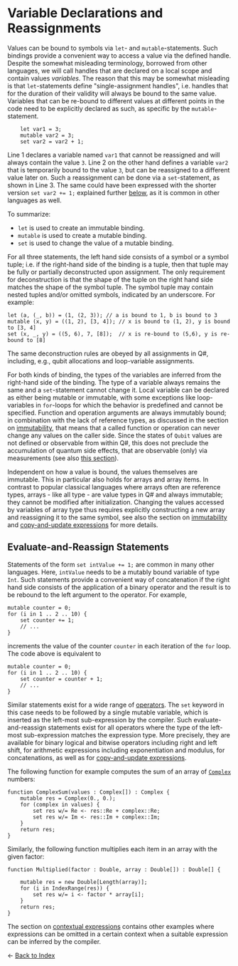 # Variable Declarations and Reassignments

Values can be bound to symbols via `let`- and `mutable`-statements. 
Such bindings provide a convenient way to access a value via the defined handle. 
Despite the somewhat misleading terminology, borrowed from other languages, we will call handles that are declared on a local scope and contain values *variables*.
The reason that this may be somewhat misleading is that `let`-statements define "single-assignment handles", i.e. handles that for the duration of their validity will always be bound to the same value. Variables that can be re-bound to different values at different points in the code need to be explicitly declared as such, as specific by the `mutable`-statement. 

```qsharp
    let var1 = 3; 
    mutable var2 = 3; 
    set var2 = var2 + 1; 
```

Line 1 declares a variable named `var1` that cannot be reassigned and will always contain the value `3`. Line 2 on the other hand defines a variable `var2` that is temporarily bound to the value `3`, but can be reassigned to a different value later on. Such a reassignment can be done via a `set`-statement, as shown in Line 3. The same could have been expressed with the shorter version `set var2 += 1;` explained further [below](#evaluate-and-reassign-statements), as it is common in other languages as well. 

To summarize:
* `let` is used to create an immutable binding.
* `mutable` is used to create a mutable binding.
* `set` is used to change the value of a mutable binding.

For all three statements, the left hand side consists of a symbol or a symbol tuple;
i.e. if the right-hand side of the binding is a tuple, then that tuple may be fully or partially deconstructed upon assignment. The only requirement for deconstruction is that the shape of the tuple on the right hand side matches the shape of the symbol tuple.
The symbol tuple may contain nested tuples and/or omitted symbols, indicated by an underscore. 
For example:

```qsharp
let (a, (_, b)) = (1, (2, 3)); // a is bound to 1, b is bound to 3
mutable (x, y) = ((1, 2), [3, 4]); // x is bound to (1, 2), y is bound to [3, 4]
set (x, _, y) = ((5, 6), 7, [8]);  // x is re-bound to (5,6), y is re-bound to [8]
```

The same deconstruction rules are obeyed by all assignments in Q#, including, e.g., qubit allocations and loop-variable assignments. 

For both kinds of binding, the types of the variables are inferred from the right-hand side of the binding. The type of a variable always remains the same and a `set`-statement cannot change it.
Local variable can be declared as either being mutable or immutable, with some exceptions like loop-variables in `for`-loops for which the behavior is predefined and cannot be specified.
Function and operation arguments are always immutably bound; in combination with the lack of reference types, as discussed in the section on [immutability](https://github.com/microsoft/qsharp-language/blob/main/Specifications/Language/4_TypeSystem/Immutability.md#immutability), that means that a called function or operation can never change any values on the caller side. 
Since the states of `Qubit` values are not defined or observable from within Q#, this does not preclude the accumulation of quantum side effects, that are observable (only) via measurements (see also [this section](https://github.com/microsoft/qsharp-language/blob/main/Specifications/Language/4_TypeSystem/QuantumDataTypes.md#qubits)).

Independent on how a value is bound, the values themselves are immutable. 
This in particular also holds for arrays and array items. 
In contrast to popular classical languages where arrays often are reference types, arrays - like all type - are value types in Q# and always immutable; they cannot be modified after initialization.
Changing the values accessed by variables of array type thus requires explicitly constructing a new array and reassigning it to the same symbol, see also the section on [immutability](https://github.com/microsoft/qsharp-language/blob/main/Specifications/Language/4_TypeSystem/Immutability.md) and [copy-and-update expressions](https://github.com/microsoft/qsharp-language/blob/main/Specifications/Language/3_Expressions/CopyAndUpdateExpressions.md#copy-and-update-expressions) for more details.

## Evaluate-and-Reassign Statements

Statements of the form `set intValue += 1;` are common in many other languages. Here, `intValue` needs to be a mutably bound variable of type `Int`.
Such statements provide a convenient way of concatenation if the right hand side consists of the application of a binary operator and the result is to be rebound to the left argument to the operator. 
For example,
```qsharp
mutable counter = 0;
for (i in 1 .. 2 .. 10) {
    set counter += 1;
    // ...
}
```
increments the value of the counter `counter` in each iteration of the `for` loop. The code above is equivalent to 
```qsharp
mutable counter = 0;
for (i in 1 .. 2 .. 10) {
    set counter = counter + 1;
    // ...
}
```

Similar statements exist for a wide range of [operators](https://github.com/microsoft/qsharp-language/blob/main/Specifications/Language/3_Expressions/PrecedenceAndAssociativity.md#operators). The `set` keyword in this case needs to be followed by a single mutable variable, which is inserted as the left-most sub-expression by the compiler.
Such evaluate-and-reassign statements exist for all operators where the type of the left-most sub-expression matches the expression type. 
More precisely, they are available for binary logical and bitwise operators including right and left shift, for arithmetic expressions including exponentiation and modulus, for concatenations, as well as for [copy-and-update expressions](https://github.com/microsoft/qsharp-language/blob/main/Specifications/Language/3_Expressions/CopyAndUpdateExpressions.md#copy-and-update-expressions).

The following function for example computes the sum of an array of [`Complex`](https://github.com/microsoft/qsharp-language/blob/main/Specifications/Language/1_ProgramStructure/2_TypeDeclarations.md#type-declarations) numbers:

```qsharp
function ComplexSum(values : Complex[]) : Complex {
    mutable res = Complex(0., 0.);
    for (complex in values) {
        set res w/= Re <- res::Re + complex::Re; 
        set res w/= Im <- res::Im + complex::Im; 
    }
    return res;
}
```

Similarly, the following function multiplies each item in an array with the given factor:

```qsharp
function Multiplied(factor : Double, array : Double[]) : Double[] {

    mutable res = new Double[Length(array)];
    for (i in IndexRange(res)) {
        set res w/= i <- factor * array[i];
    }
    return res;
}
```


The section on [contextual expressions](https://github.com/microsoft/qsharp-language/blob/main/Specifications/Language/3_Expressions/ContextualExpressions.md#contextual-and-omitted-expressions) contains other examples where expressions can be omitted in a certain context when a suitable expression can be inferred by the compiler.


← [Back to Index](https://github.com/microsoft/qsharp-language/tree/main/Specifications/Language#index)
